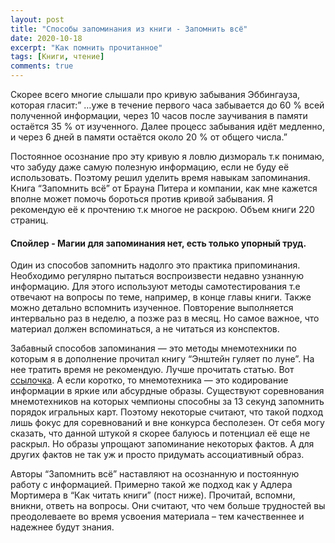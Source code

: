```yaml
---
layout: post
title: "Способы запоминания из книги - Запомнить всё"
date: 2020-10-18
excerpt: "Как помнить прочитанное"
tags: [Книги, чтение]
comments: true
---
```


Скорее всего многие слышали про кривую забывания Эббингауза, которая гласит:” …уже в течение первого часа забывается до 60 % всей полученной информации, через 10 часов после заучивания в памяти остаётся 35 % от изученного. Далее процесс забывания идёт медленно, и через 6 дней в памяти остаётся около 20 % от общего числа.”

Постоянное осознание про эту кривую я ловлю дизмораль т.к понимаю, что забуду даже самую полезную информацию, если не буду её использовать. Поэтому решил уделить время навыкам запоминания.
Книга “Запомнить всё” от Брауна Питера и компании, как мне кажется вполне может помочь бороться против кривой забывания. Я рекомендую её к прочтению т.к многое не раскрою. Объем книги 220 страниц.

#### Спойлер - Магии для запоминания нет, есть только упорный труд.

Один из способов запомнить надолго это практика припоминания. Необходимо регулярно пытаться воспроизвести недавно узнанную информацию. Для этого используют методы самотестирования т.е отвечают на вопросы по теме, например, в конце главы книги. Также можно детально вспомнить изученное. Повторение выполняется интервально раз в неделю, а позже раз в месяц. Но самое важное, что материал должен вспоминаться, а не читаться из конспектов.

Забавный способов запоминания — это методы мнемотехники по которым я в дополнение прочитал книгу “Энштейн гуляет по луне”. На нее тратить время не рекомендую. Лучше прочитать статью. Вот [ссылочка](https://4brain.ru/memory/mnemotehniki.php). А если коротко, то мнемотехника — это кодирование информации в яркие или абсурдные образы.
Существуют соревнования мнемотехников на которых чемпионы способны за 13 секунд запомнить порядок игральных карт. Поэтому некоторые считают, что такой подход лишь фокус для соревнований и вне конкурса бесполезен. От себя могу сказать, что данной штукой я скорее балуюсь и потенциал её еще не раскрыл. Но образы упрощают запоминание некоторых фактов. А для других фактов не так уж и просто придумать ассоциативный образ.

Авторы “Запомнить всё” наставляют на осознанную и постоянную работу с информацией. Примерно такой же подход как у Адлера Мортимера в “Как читать книги” (пост ниже). Прочитай, вспомни, вникни, ответь на вопросы. Они считают, что чем больше трудностей вы преодолеваете во время усвоения материала – тем качественнее и надежнее будут знания.
